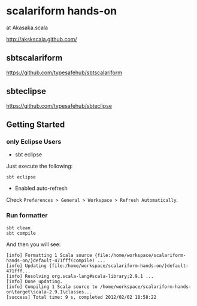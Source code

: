 # scalariform hands-on

at Akasaka.scala 

http://akskscala.github.com/

## sbtscalariform

https://github.com/typesafehub/sbtscalariform

## sbteclipse

https://github.com/typesafehub/sbteclipse

## Getting Started

### only Eclipse Users

- sbt eclipse

Just execute the following:

```
sbt eclipse
```

- Enabled auto-refresh

Check `Preferences > General > Workspace > Refresh Automatically`.

### Run formatter

```
sbt clean
sbt compile
```

And then you will see:

```
[info] Formatting 1 Scala source {file:/home/workspace/scalariform-hands-on/}default-471fff(compile) ...
[info] Updating {file:/home/workspace/scalariform-hands-on/}default-471fff...
[info] Resolving org.scala-lang#scala-library;2.9.1 ...
[info] Done updating.
[info] Compiling 1 Scala source to /home/workspace/scalariform-hands-on\target\scala-2.9.1\classes...
[success] Total time: 9 s, completed 2012/02/02 18:58:22
```

